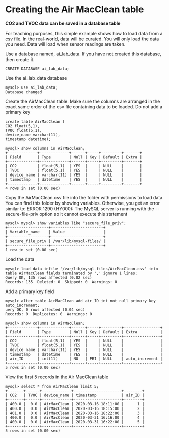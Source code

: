 <h1>Creating the Air MacClean table</h1>

<b>CO2 and TVOC data can be saved in a database table</b>

For teaching purposes, this simple example shows how to load data from a csv file. In the real-world, data will be curated. You will only load the data you need. Data will load when sensor readings are taken.

Use a database named, ai_lab_data.  If you have not created this database, then create it.

```
CREATE DATABASE ai_lab_data;
```

Use the ai_lab_data database

```
mysql> use ai_lab_data;
Database changed
```

Create the AirMacClean table.  Make sure the columns are arranged in the exact same order of the csv file containing data to be loaded.  Do not add a primary key

```
create table AirMacClean (
CO2 float(5,1),
TVOC float(5,1),
device_name varchar(11),
timestamp datetime);

mysql> show columns in AirMacClean;
+-------------+-------------+------+-----+---------+-------+
| Field       | Type        | Null | Key | Default | Extra |
+-------------+-------------+------+-----+---------+-------+
| CO2         | float(5,1)  | YES  |     | NULL    |       |
| TVOC        | float(5,1)  | YES  |     | NULL    |       |
| device_name | varchar(11) | YES  |     | NULL    |       |
| timestamp   | datetime    | YES  |     | NULL    |       |
+-------------+-------------+------+-----+---------+-------+
4 rows in set (0.00 sec)

```

Copy the AirMacClean.csv file into the folder with permissions to load data.  You can find this folder by showing variables.  Otherwise, you get an error similar to:  ERROR 1290 (HY000): The MySQL server is running with the --secure-file-priv option so it cannot execute this statement

```
mysql> mysql> show variables like "secure_file_priv";
+------------------+-----------------------+
| Variable_name    | Value                 |
+------------------+-----------------------+
| secure_file_priv | /var/lib/mysql-files/ |
+------------------+-----------------------+
1 row in set (0.00 sec)
```

Load the data

```
mysql> load data infile '/var/lib/mysql-files/AirMacClean.csv' into table AirMacClean fields terminated by ',' ignore 1 lines;
Query OK, 135 rows affected (0.02 sec)
Records: 135  Deleted: 0  Skipped: 0  Warnings: 0
```

Add a primary key field

```
mysql> alter table AirMacClean add air_ID int not null primary key auto_increment;
uery OK, 0 rows affected (0.04 sec)
Records: 0  Duplicates: 0  Warnings: 0

mysql> show columns in AirMacClean;
+-------------+-------------+------+-----+---------+----------------+
| Field       | Type        | Null | Key | Default | Extra          |
+-------------+-------------+------+-----+---------+----------------+
| CO2         | float(5,1)  | YES  |     | NULL    |                |
| TVOC        | float(5,1)  | YES  |     | NULL    |                |
| device_name | varchar(11) | YES  |     | NULL    |                |
| timestamp   | datetime    | YES  |     | NULL    |                |
| air_ID      | int(11)     | NO   | PRI | NULL    | auto_increment |
+-------------+-------------+------+-----+---------+----------------+
5 rows in set (0.00 sec)

```

View the first 5 records in the Air MacClean table

```
mysql> select * from AirMacClean limit 5;
+-------+------+-------------+---------------------+--------+
| CO2   | TVOC | device_name | timestamp           | air_ID |
+-------+------+-------------+---------------------+--------+
| 400.0 |  0.0 | AirMacClean | 2020-03-16 18:11:00 |      1 |
| 400.0 |  0.0 | AirMacClean | 2020-03-16 18:15:00 |      2 |
| 401.0 |  0.0 | AirMacClean | 2020-03-16 18:22:00 |      3 |
| 400.0 |  0.0 | AirMacClean | 2020-03-31 16:16:00 |      4 |
| 400.0 |  0.0 | AirMacClean | 2020-03-31 16:22:00 |      5 |
+-------+------+-------------+---------------------+--------+
5 rows in set (0.00 sec)
```


